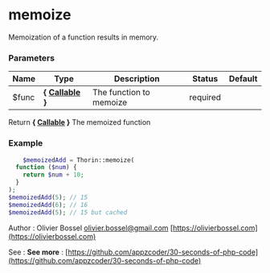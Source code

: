 # memoize

Memoization of a function results in memory.


### Parameters
Name  |  Type  |  Description  |  Status  |  Default
------------  |  ------------  |  ------------  |  ------------  |  ------------
$func  |  **{ [Callable](http://php.net/manual/en/language.types.callable.php) }**  |  The function to memoize  |  required  |

Return **{ [Callable](http://php.net/manual/en/language.types.callable.php) }** The memoized function

### Example
```php
	$memoizedAdd = Thorin::memoize(
  function ($num) {
    return $num + 10;
  }
);
$memoizedAdd(5); // 15
$memoizedAdd(6); // 16
$memoizedAdd(5); // 15 but cached
```
Author : Olivier Bossel [olivier.bossel@gmail.com](mailto:olivier.bossel@gmail.com) [https://olivierbossel.com](https://olivierbossel.com)

See : **See more** : [https://github.com/appzcoder/30-seconds-of-php-code](https://github.com/appzcoder/30-seconds-of-php-code)